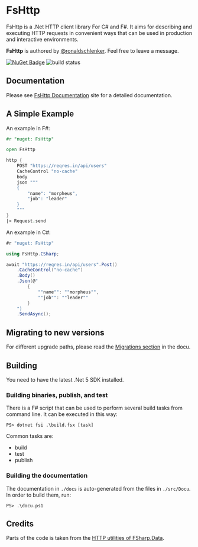 
FsHttp
======

FsHttp is a .Net HTTP client library For C# and F#. It aims for describing and executing HTTP requests in convenient ways that can be used in production and interactive environments.

**FsHttp** is authored by [@ronaldschlenker](https://github.com/ronaldschlenker). Feel free to leave a message.

[![NuGet Badge](http://img.shields.io/nuget/v/FsHttp.svg?style=flat)](https://www.nuget.org/packages/FsHttp) ![build status](https://github.com/fsprojects/FsHttp/actions/workflows/push-master_pull-request.yml/badge.svg?event=push)


Documentation
-------------

Please see [FsHttp Documentation](https://fsprojects.github.io/FsHttp) site for a detailed documentation.


A Simple Example
----------------

An example in F#:

```fsharp
#r "nuget: FsHttp"

open FsHttp

http {
    POST "https://reqres.in/api/users"
    CacheControl "no-cache"
    body
    json """
    {
        "name": "morpheus",
        "job": "leader"
    }
    """
}
|> Request.send
```

An example in C#:

```csharp
#r "nuget: FsHttp"

using FsHttp.CSharp;

await "https://reqres.in/api/users".Post()
    .CacheControl("no-cache")
    .Body()
    .Json(@"
        {
            ""name"": ""morpheus"",
            ""job"": ""leader""
        }
    ")
    .SendAsync();
```


Migrating to new versions
---

For different upgrade paths, please read the [Migrations section](https://fsprojects.github.io/FsHttp/08_Migrations.html) in the docu.


Building
--------

You need to have the latest .Net 5 SDK installed.

### Building binaries, publish, and test

There is a F# script that can be used to perform several build tasks from command line. It can be executed in this way:

`PS> dotnet fsi .\build.fsx [task]`

Common tasks are:

* build
* test
* publish

### Building the documentation

The documentation in `./docs` is auto-generated from the files in `./src/Docu`. In order to build them, run:

`PS> .\docu.ps1`


Credits
-------

Parts of the code is taken from the [HTTP utilities of FSharp.Data](https://fsprojects.github.io/FSharp.Data/library/Http.html).
